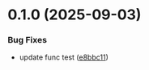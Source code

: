 # 0.1.0 (2025-09-03)


### Bug Fixes

* update func test ([e8bbc11](https://github.com/WA-EIP/wadoh_subtyping/commit/e8bbc1185bfa97e9482180596146fd68472a3028))



